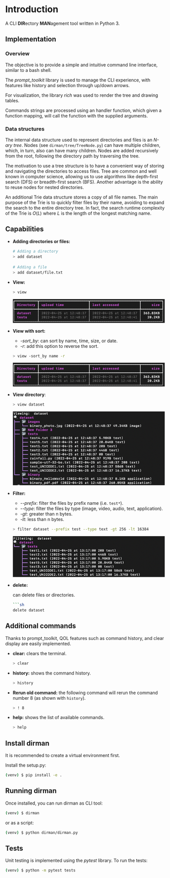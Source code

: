 # Introduction

A CLI **DIR**ectory **MAN**agement tool written in Python 3.


## Implementation

### Overview

The objective is to provide a simple and intuitive command line interface, similar to a bash shell. 

The *prompt_toolkit* library is used to manage the CLI experience, with features like history and selection through up/down arrows. 

For visualization, the library *rich* was used to render the tree and drawing tables.

Commands strings are processed using an handler function, which given a function mapping, will call the function with the supplied arguments. 

### Data structures

The internal data structure used to represent directories and files is an *N-ary tree*. Nodes (see ```dirman/tree/TreeNode.py```) can have multiple children, which, in turn, also can have many children.
Nodes are added recursively from the root, following the directory path by traversing the tree.

The motivation to use a tree structure is to have a convenient way of storing and navigating the directories to access files. Tree are common and well known in computer science, allowing us to use algorithms like depth-first search (DFS) or breadth-first search (BFS). Another advantage is the ability to reuse nodes for nested directories.

An additional Trie data structure stores a copy of all file names. The main purpose of the Trie is to quickly filter files by their name, avoiding to expand the search to the entire directory tree. In fact, the search runtime complexity of the Trie is $O(L)$ where $L$ is the length of the longest matching name.



## Capabilities

- **Adding directories or files:**
    ```sh
    # Adding a directory
    > add dataset

    # Adding a file
    > add dataset/file.txt
    ```

- **View:**
    ```sh
    > view
    ```
    ![Image](/dataset/images/view.png "view")


- **View with sort:** 

    - *-sort_by*: can sort by name, time, size, or date.
    - *-r*: add this option to reverse the sort.
 
    ```sh
    > view -sort_by name -r 
    ```
    ![Image](/dataset/images/view.png "view")

- **View directory**:
    ```sh
    > view dataset
    ```
    ![Image](/dataset/images/view_dir.png "view")


- **Filter:**
    
    - *--prefix*: filter the files by prefix name (i.e. ```test*```).
    - *--type*: filter the files by type (image, video, audio, text, application).
    - *-gt*: greater than n bytes.
    - *-lt*: less than n bytes.
    ```sh
    > filter dataset --prefix test --type text -gt 256 -lt 16384
    ```
    ![Image](/dataset/images/filter_test.png "view")


- **delete:**
    
    can delete files or directories.
    ```sh
    ```sh
    delete dataset
    ```


## Additional commands

Thanks to prompt_toolkit, QOL features such as command history, and clear display are easily implemented.

- **clear:**
    clears the terminal.
    ```sh
    > clear
    ```

- **history:**
    shows the command history.
    ```sh
    > history
    ```



- **Rerun old command:**
    the following command will rerun the command number 8 (as shown with ```history```).
    ```sh
    > ! 8
    ```

- **help:**
    shows the list of available commands.
    ```sh
    > help
    ```


## Install dirman

It is recommended to create a virtual environment first.

Install the setup.py:

```sh
(venv) $ pip install -e .
```

## Running dirman

Once installed, you can run dirman as CLI tool:

```sh
(venv) $ dirman
```

or as a script:

```sh
(venv) $ python dirman/dirman.py
```


## Tests

Unit testing is implemented using the *pytest* library. To run the tests:

```sh
(venv) $ python -m pytest tests
```